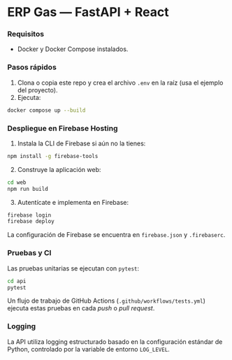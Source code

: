 # ERP Gas — FastAPI + React

### Requisitos
- Docker y Docker Compose instalados.

### Pasos rápidos
1) Clona o copia este repo y crea el archivo `.env` en la raíz (usa el ejemplo del proyecto).
2) Ejecuta:
```bash
docker compose up --build
```

### Despliegue en Firebase Hosting
1) Instala la CLI de Firebase si aún no la tienes:
```bash
npm install -g firebase-tools
```
2) Construye la aplicación web:
```bash
cd web
npm run build
```
3) Autentícate e implementa en Firebase:
```bash
firebase login
firebase deploy
```
La configuración de Firebase se encuentra en `firebase.json` y `.firebaserc`.

### Pruebas y CI
Las pruebas unitarias se ejecutan con `pytest`:

```bash
cd api
pytest
```

Un flujo de trabajo de GitHub Actions (`.github/workflows/tests.yml`) ejecuta estas pruebas en cada *push* o *pull request*.

### Logging
La API utiliza logging estructurado basado en la configuración estándar de Python, controlado por la variable de entorno `LOG_LEVEL`.